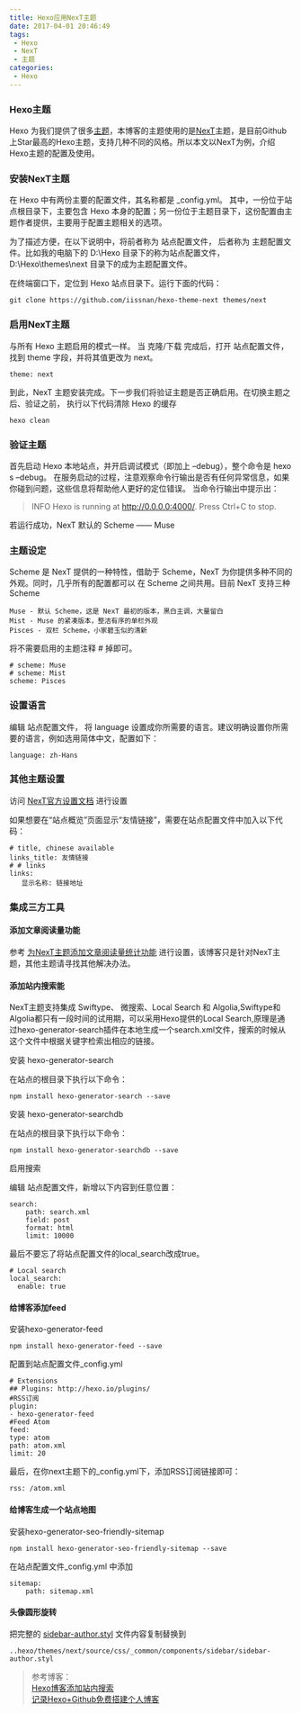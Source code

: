 ```yaml
---
title: Hexo应用NexT主题
date: 2017-04-01 20:46:49
tags:
 - Hexo
 - NexT
 - 主题
categories:
 - Hexo
---
```

### Hexo主题 ###


Hexo 为我们提供了很多[主题]("https://hexo.io/themes/)，本博客的主题使用的是[NexT](https://github.com/iissnan/hexo-theme-next)主题，是目前Github上Star最高的Hexo主题，支持几种不同的风格。所以本文以NexT为例，介绍Hexo主题的配置及使用。


### 安装NexT主题 ###


在 Hexo 中有两份主要的配置文件，其名称都是 _config.yml。 其中，一份位于站点根目录下，主要包含 Hexo 本身的配置；另一份位于主题目录下，这份配置由主题作者提供，主要用于配置主题相关的选项。

为了描述方便，在以下说明中，将前者称为 站点配置文件， 后者称为 主题配置文件。比如我的电脑下的 D:\Hexo 目录下的称为站点配置文件，D:\Hexo\themes\next 目录下的成为主题配置文件。

在终端窗口下，定位到 Hexo 站点目录下。运行下面的代码：

```
git clone https://github.com/iissnan/hexo-theme-next themes/next
```


### 启用NexT主题 ###


与所有 Hexo 主题启用的模式一样。 当 克隆/下载 完成后，打开 站点配置文件， 找到 theme 字段，并将其值更改为 next。

```
theme: next
```


到此，NexT 主题安装完成。下一步我们将验证主题是否正确启用。在切换主题之后、验证之前， 执行以下代码清除 Hexo 的缓存

```
hexo clean
```


### 验证主题 ###


首先启动 Hexo 本地站点，并开启调试模式（即加上 –debug），整个命令是 hexo s –debug。 在服务启动的过程，注意观察命令行输出是否有任何异常信息，如果你碰到问题，这些信息将帮助他人更好的定位错误。 当命令行输出中提示出：

> INFO Hexo is running at http://0.0.0.0:4000/. Press Ctrl+C to stop.

若运行成功，NexT 默认的 Scheme —— Muse


### 主题设定 ###


Scheme 是 NexT 提供的一种特性，借助于 Scheme，NexT 为你提供多种不同的外观。同时，几乎所有的配置都可以 在 Scheme 之间共用。目前 NexT 支持三种 Scheme

```
Muse - 默认 Scheme，这是 NexT 最初的版本，黑白主调，大量留白
Mist - Muse 的紧凑版本，整洁有序的单栏外观
Pisces - 双栏 Scheme，小家碧玉似的清新
```

将不需要启用的主题注释 # 掉即可。

```
# scheme: Muse
# scheme: Mist
scheme: Pisces
```


### 设置语言 ###


编辑 站点配置文件， 将 language 设置成你所需要的语言。建议明确设置你所需要的语言，例如选用简体中文，配置如下：

```
language: zh-Hans
```


### 其他主题设置 ###

访问 [NexT官方设置文档](http://theme-next.iissnan.com/getting-started.html) 进行设置

如果想要在“站点概览”页面显示“友情链接”，需要在站点配置文件中加入以下代码：

```
# title, chinese available
links_title: 友情链接 
# # links
links:
   显示名称: 链接地址
```


### 集成三方工具 ###


#### 添加文章阅读量功能 ####


参考 [为NexT主题添加文章阅读量统计功能](https://notes.wanghao.work/2015-10-21-%E4%B8%BANexT%E4%B8%BB%E9%A2%98%E6%B7%BB%E5%8A%A0%E6%96%87%E7%AB%A0%E9%98%85%E8%AF%BB%E9%87%8F%E7%BB%9F%E8%AE%A1%E5%8A%9F%E8%83%BD.html#%E9%85%8D%E7%BD%AELeanCloud) 进行设置，该博客只是针对NexT主题，其他主题请寻找其他解决办法。


#### 添加站内搜索能 ####


NexT主题支持集成 Swiftype、 微搜索、Local Search 和 Algolia,Swiftype和Algolia都只有一段时间的试用期，可以采用Hexo提供的Local Search,原理是通过hexo-generator-search插件在本地生成一个search.xml文件，搜索的时候从这个文件中根据关键字检索出相应的链接。

安装 hexo-generator-search

在站点的根目录下执行以下命令：

```
npm install hexo-generator-search --save
```


安装 hexo-generator-searchdb

在站点的根目录下执行以下命令：

```
npm install hexo-generator-searchdb --save
```


启用搜索

编辑 站点配置文件，新增以下内容到任意位置：

```
search:
	path: search.xml
  	field: post
  	format: html
  	limit: 10000
```

最后不要忘了将站点配置文件的local_search改成true。

```
# Local search
local_search:
  enable: true
```

#### 给博客添加feed ####


安装hexo-generator-feed

```
npm install hexo-generator-feed --save
```


配置到站点配置文件_config.yml

```
# Extensions
## Plugins: http://hexo.io/plugins/
#RSS订阅
plugin:
- hexo-generator-feed
#Feed Atom
feed:
type: atom
path: atom.xml
limit: 20
```

最后，在你next主题下的_config.yml下，添加RSS订阅链接即可：

```
rss: /atom.xml
```


#### 给博客生成一个站点地图 ####


安装hexo-generator-seo-friendly-sitemap

```
npm install hexo-generator-seo-friendly-sitemap --save
```


在站点配置文件_config.yml 中添加

```
sitemap:
	path: sitemap.xml
```

#### 头像圆形旋转 ####


把完整的 [sidebar-author.styl](https://github.com/ehlxr/useful-code/blob/master/resources/sidebar-author.styl) 文件内容复制替换到

```
..hexo/themes/next/source/css/_common/components/sidebar/sidebar-author.styl
```



> 参考博客：  
> [Hexo博客添加站内搜索](http://www.ezlippi.com/blog/2017/02/hexo-search.html)  
> [记录Hexo+Github免费搭建个人博客](https://superbsco.coding.me/2017/01/13/new-article/)